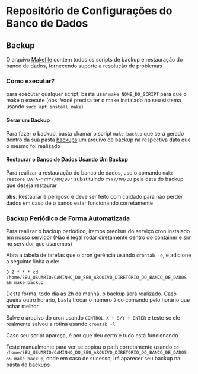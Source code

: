 # Repositório de Configurações do Banco de Dados

## Backup

O arquivo [Makefile](./Makefile) contem todos os scripts de backup e restauração do banco de dados, fornecendo suporte a resolução de problemas

### Como executar?

para executar qualquer script, basta usar `make NOME_DO_SCRIPT` para que o make o execute (obs: Você precisa ter o make instalado no seu sistema usando `sudo apt install make`)

#### Gerar um Backup

Para fazer o backup, basta chamar o script `make backup` que será gerado dentro da sua pasta [backups](./backups/) um arquivo de backup na respectiva data que o mesmo foi realizado

#### Restaurar o Banco de Dados Usando Um Backup

Para realizar a restauração do banco de dados, use o comando `make restore DATA="YYYY/MM/DD"` substituindo `YYYY/MM/DD` pela data do backup que deseja restaurar

**obs**: Restaurar é perigoso e deve ser feito com cuidado para não perder dados em caso de o banco estar funcionando corretamente

### Backup Periódico de Forma Automatizada

Para realizar o backup periódico, iremos precisar do serviço cron instalado em nosso servidor (Não é legal rodar diretamente dentro do container e sim no servidor que usaremos)

Abra a tabela de tarefas que o cron gerência usando `crontab -e`, e adicione a seguinte linha a ele:

```nano
0 2 * * * cd /home/SEU_USUÁRIO/CAMINHO_DO_SEU_ARQUIVO_DIRETÓRIO_DO_BANCO_DE_DADOS && make backup
```

Desta forma, todo dia as 2h da manhã, o backup será realizado. Caso queira outro horário, basta trocar o número `2` do comando pelo horário que achar melhor

Salve o arquivo do cron usando `CONTROL X + S/Y + ENTER` e teste se ele realmente salvou a rotina usando `crontab -l`

Caso seu script apareça, é por que deu certo e tudo está funcionando

Teste manualmente para ver se copiou o path corretamente usando `cd /home/SEU_USUÁRIO/CAMINHO_DO_SEU_ARQUIVO_DIRETÓRIO_DO_BANCO_DE_DADOS && make backup`, onde em caso de sucesso, irá aparecer seu backup na pasta de [backups](./backups/)
